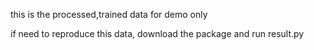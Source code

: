 this is the processed,trained data for demo only

if need to reproduce this data, download the package and run result.py